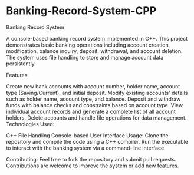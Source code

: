 # Banking-Record-System-CPP
Banking Record System

A console-based banking record system implemented in C++. This project demonstrates basic banking operations including account creation, modification, balance inquiry, deposit, withdrawal, and account deletion. The system uses file handling to store and manage account data persistently.

Features:

Create new bank accounts with account number, holder name, account type (Saving/Current), and initial deposit.
Modify existing accounts' details such as holder name, account type, and balance.
Deposit and withdraw funds with balance checks and constraints based on account type.
View individual account records and generate a complete list of all account holders.
Delete accounts and handle file operations for data management.
Technologies Used:

C++
File Handling
Console-based User Interface
Usage:
Clone the repository and compile the code using a C++ compiler. Run the executable to interact with the banking system via a command-line interface.

Contributing:
Feel free to fork the repository and submit pull requests. Contributions are welcome to improve the system or add new features.
